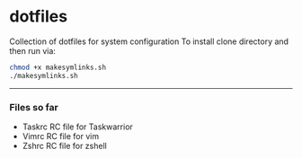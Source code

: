 # dotfiles

Collection of dotfiles for system configuration
To install clone directory and then run via:
```bash
chmod +x makesymlinks.sh
./makesymlinks.sh
```

---
### Files so far
* Taskrc
  RC file for Taskwarrior
* Vimrc
  RC file for vim
* Zshrc
  RC file for zshell
